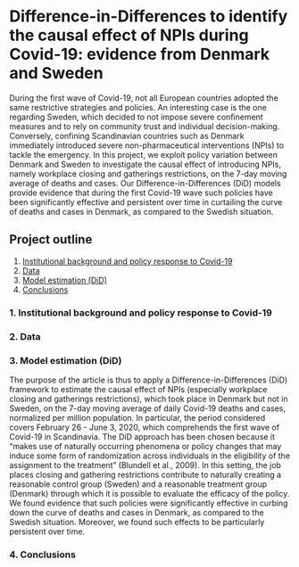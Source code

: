 # Difference-in-Differences to identify the causal effect of NPIs during Covid-19: evidence from Denmark and Sweden

During the first wave of Covid-19, not all European countries adopted the same restrictive strategies
and policies. An interesting case is the one regarding Sweden, which decided to not impose severe
confinement measures and to rely on community trust and individual decision-making. Conversely,
confining Scandinavian countries such as Denmark immediately introduced severe non-pharmaceutical
interventions (NPIs) to tackle the emergency. In this project, we exploit policy variation between Denmark
and Sweden to investigate the causal effect of introducing NPIs, namely workplace closing and gatherings
restrictions, on the 7-day moving average of deaths and cases. Our Difference-in-Differences (DiD) models
provide evidence that during the first Covid-19 wave such policies have been significantly effective and
persistent over time in curtailing the curve of deaths and cases in Denmark, as compared to the Swedish
situation.

## Project outline

1. [Institutional background and policy response to Covid-19](#insitutional-background-and-policy-response-to-Covid-19)
2. [Data](#data)
3. [Model estimation (DiD)](#model-estimation-(DiD))
4. [Conclusions](#conclusions)


### 1. Institutional background and policy response to Covid-19
### 2. Data
### 3. Model estimation (DiD)

The purpose of the article is thus to apply a Difference-in-Differences (DiD) framework to estimate the causal
effect of NPIs (especially workplace closing and gatherings restrictions), which took place in Denmark but
not in Sweden, on the 7-day moving average of daily Covid-19 deaths and cases, normalized per million
population. In particular, the period considered covers February 26 - June 3, 2020, which comprehends the
first wave of Covid-19 in Scandinavia. The DiD approach has been chosen because it “makes use of naturally
occurring phenomena or policy changes that may induce some form of randomization across individuals in
the eligibility of the assignment to the treatment” (Blundell et al., 2009). In this setting, the job places
closing and gathering restrictions contribute to naturally creating a reasonable control group (Sweden) and
a reasonable treatment group (Denmark) through which it is possible to evaluate the efficacy of the policy.
We found evidence that such policies were significantly effective in curbing down the curve of deaths and
cases in Denmark, as compared to the Swedish situation. Moreover, we found such effects to be particularly
persistent over time.
### 4. Conclusions




